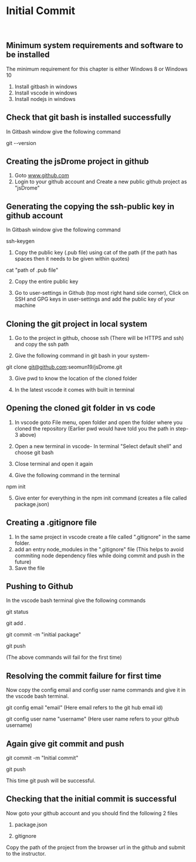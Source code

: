 # Initial Commit

&nbsp;

## Minimum system requirements and software to be installed
The minimum requirement for this chapter is either Windows 8 or Windows 10

1. Install gitbash in windows
2. Install vscode in windows
3. Install nodejs in windows

## Check that git bash is installed successfully
In Gitbash window give the following command

git --version

## Creating the jsDrome project in github
1. Goto www.github.com
2. Login to your github account and Create a new public github project as "jsDrome"

## Generating the copying the ssh-public key in github account
In Gitbash window give the following command

ssh-keygen

1. Copy the public key (.pub file) using cat of the path (if the path has spaces then it needs to be given within quotes)

cat "path of .pub file"

2. Copy the entire public key

3. Go to user-settings in Github (top most right hand side corner), Click on SSH and GPG keys in user-settings and add the public key of your machine


## Cloning the git project in local system

1. Go to the project in github, choose ssh (There will be HTTPS and ssh) and copy the ssh path

2. Give the following command in git bash in your system-

git clone git@github.com:seomun19/jsDrome.git

3. Give pwd to know the location of the cloned folder

4. In the latest vscode it comes with built in terminal

## Opening the cloned git folder in vs code

1. In vscode goto File menu, open folder and open the folder where you cloned the repository (Earlier pwd would have told you the path in step-3 above)

2. Open a new terminal in vscode- In terminal "Select default shell" and choose git bash

3. Close terminal and open it again

4. Give the following command in the terminal

npm init

5. Give enter for everything in the npm init command (creates a file called package.json)

## Creating a .gitignore file
1. In the same project in vscode create a file called ".gitignore" in the same folder.
2. add an entry node_modules in the ".gitignore" file
(This helps to avoid commiting node dependency files while doing commit and push in the future)
3. Save the file

## Pushing to Github

In the vscode bash terminal give the following commands

git status

git add .

git commit -m "initial package"

git push

(The above commands will fail for the first time)

## Resolving the commit failure for first time
Now copy the config email and config user name commands and give it in the vscode bash terminal.

git config email "email" (Here email refers to the git hub email id)

git config user name "username" (Here user name refers to your github username)

## Again give git commit and push
git commit -m "Initial commit"

git push

This time git push will be successful.

## Checking that the initial commit is successful
Now goto your github account and you should find the following 2 files

1. package.json

2. gitignore

Copy the path of the project from the browser url in the github and submit to the instructor.